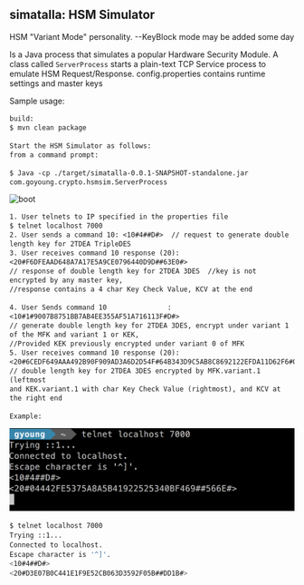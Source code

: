 ## simatalla: HSM Simulator

HSM "Variant Mode" personality.
 --KeyBlock mode may be added some day

Is a Java process that simulates a popular Hardware Security Module. 
A class called `ServerProcess` starts a plain-text TCP Service process to emulate HSM Request/Response. 
config.properties contains runtime settings and master keys

Sample usage:
```
build:
$ mvn clean package

Start the HSM Simulator as follows:
from a command prompt:

$ Java -cp ./target/simatalla-0.0.1-SNAPSHOT-standalone.jar com.goyoung.crypto.hsmsim.ServerProcess
```    
![boot](./doc/boot.png)    
    
```    
1. User telnets to IP specified in the properties file 
$ telnet localhost 7000
2. User sends a command 10: <10#4##D#>  // request to generate double length key for 2TDEA TripleDES
3. User receives command 10 response (20): <20#F6DFEAAD648A7A17E5A9CE0796440D9D##63E0#>   
// response of double length key for 2TDEA 3DES  //key is not encrypted by any master key, 
//response contains a 4 char Key Check Value, KCV at the end

4. User Sends command 10			   : <10#1#9007B8751BB7AB4EE355AF51A716113F#D#>    
// generate double length key for 2TDEA 3DES, encrypt under variant 1 of the MFK and variant 1 or KEK, 
//Provided KEK previously encrypted under variant 0 of MFK
5. User receives command 10 response (20): <20#6CEDF649AAA492B90F909AD3A6D2D54F#64B343D9C5AB8C8692122EFDA11D62F6#07CB#>
// double length key for 2TDEA 3DES encrypted by MFK.variant.1 (leftmost
and KEK.variant.1 with char Key Check Value (rightmost), and KCV at the right end     

Example:    
```    
![command 10](./docs/command10.png)


```bash
$ telnet localhost 7000
Trying ::1...
Connected to localhost.
Escape character is '^]'.
<10#4##D#>
<20#D3E07B0C441E1F9E52CB063D3592F05B##DD1B#>
```

